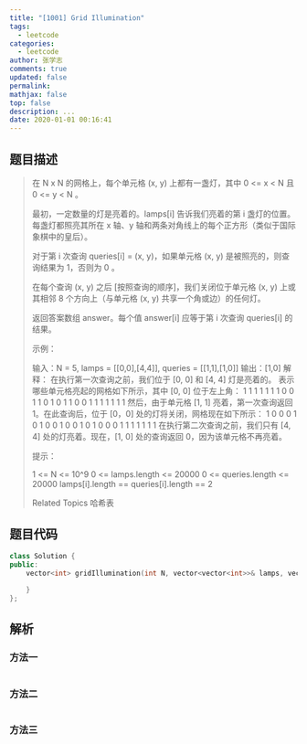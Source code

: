 ```yaml
---
title: "[1001] Grid Illumination"
tags:
  - leetcode
categories:
  - leetcode
author: 张学志
comments: true
updated: false
permalink:
mathjax: false
top: false
description: ...
date: 2020-01-01 00:16:41
---
```


## 题目描述

> 在 N x N 的网格上，每个单元格 (x, y) 上都有一盏灯，其中 0 <= x < N 且 0 <= y < N 。 
> 
> 最初，一定数量的灯是亮着的。lamps[i] 告诉我们亮着的第 i 盏灯的位置。每盏灯都照亮其所在 x 轴、y 轴和两条对角线上的每个正方形（类似于国际象棋中的皇后）。 
> 
> 对于第 i 次查询 queries[i] = (x, y)，如果单元格 (x, y) 是被照亮的，则查询结果为 1，否则为 0 。 
> 
> 在每个查询 (x, y) 之后 [按照查询的顺序]，我们关闭位于单元格 (x, y) 上或其相邻 8 个方向上（与单元格 (x, y) 共享一个角或边）的任何灯。 
> 
> 返回答案数组 answer。每个值 answer[i] 应等于第 i 次查询 queries[i] 的结果。 
> 
> 
> 
> 示例： 
> 
> 输入：N = 5, lamps = [[0,0],[4,4]], queries = [[1,1],[1,0]]
> 输出：[1,0]
> 解释： 
> 在执行第一次查询之前，我们位于 [0, 0] 和 [4, 4] 灯是亮着的。
> 表示哪些单元格亮起的网格如下所示，其中 [0, 0] 位于左上角：
> 1 1 1 1 1
> 1 1 0 0 1
> 1 0 1 0 1
> 1 0 0 1 1
> 1 1 1 1 1
> 然后，由于单元格 [1, 1] 亮着，第一次查询返回 1。在此查询后，位于 [0，0] 处的灯将关闭，网格现在如下所示：
> 1 0 0 0 1
> 0 1 0 0 1
> 0 0 1 0 1
> 0 0 0 1 1
> 1 1 1 1 1
> 在执行第二次查询之前，我们只有 [4, 4] 处的灯亮着。现在，[1, 0] 处的查询返回 0，因为该单元格不再亮着。
> 
> 
> 
> 
> 提示： 
> 
> 
> 1 <= N <= 10^9 
> 0 <= lamps.length <= 20000 
> 0 <= queries.length <= 20000 
> lamps[i].length == queries[i].length == 2 
> 
> Related Topics 哈希表

## 题目代码

```cpp
class Solution {
public:
    vector<int> gridIllumination(int N, vector<vector<int>>& lamps, vector<vector<int>>& queries) {
        
    }
};
```

## 解析

### 方法一

```cpp

```

### 方法二

```cpp

```

### 方法三

```cpp

```


